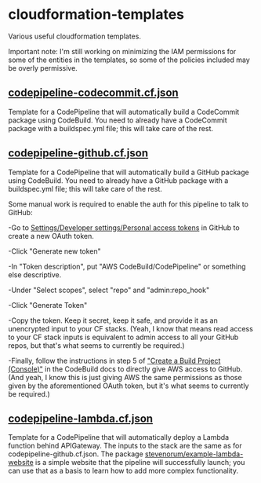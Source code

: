 # cloudformation-templates
Various useful cloudformation templates.

Important note: I'm still working on minimizing the IAM permissions for some of the entities in the templates, so some of the policies included may be overly permissive.

## [codepipeline-codecommit.cf.json](https://github.com/stevenorum/cloudformation-templates/blob/master/templates/codepipeline-codecommit.cf.json)

Template for a CodePipeline that will automatically build a CodeCommit package using CodeBuild.  You need to already have a CodeCommit package with a buildspec.yml file; this will take care of the rest.

## [codepipeline-github.cf.json](https://github.com/stevenorum/cloudformation-templates/blob/master/templates/codepipeline-github.cf.json)

Template for a CodePipeline that will automatically build a GitHub package using CodeBuild.  You need to already have a GitHub package with a buildspec.yml file; this will take care of the rest.

Some manual work is required to enable the auth for this pipeline to talk to GitHub:

-Go to [Settings/Developer settings/Personal access tokens](https://github.com/settings/tokens/new) in GitHub to create a new OAuth token.

-Click "Generate new token"

-In "Token description", put "AWS CodeBuild/CodePipeline" or something else descriptive.

-Under "Select scopes", select "repo" and "admin:repo_hook"

-Click "Generate Token"

-Copy the token.  Keep it secret, keep it safe, and provide it as an unencrypted input to your CF stacks.  (Yeah, I know that means read access to your CF stack inputs is equivalent to admin access to all your GitHub repos, but that's what seems to currently be required.)

-Finally, follow the instructions in step 5 of ["Create a Build Project (Console)"](http://docs.aws.amazon.com/codebuild/latest/userguide/create-project.html#create-project-console) in the CodeBuild docs to directly give AWS access to GitHub.  (And yeah, I know this is just giving AWS the same permissions as those given by the aforementioned OAuth token, but it's what seems to currently be required.)

## [codepipeline-lambda.cf.json](https://github.com/stevenorum/cloudformation-templates/blob/master/templates/codepipeline-lambda.cf.json)

Template for a CodePipeline that will automatically deploy a Lambda function behind APIGateway.  The inputs to the stack are the same as for codepipeline-github.cf.json.  The package [stevenorum/example-lambda-website](https://github.com/stevenorum/example-lambda-website) is a simple website that the pipeline will successfully launch; you can use that as a basis to learn how to add more complex functionality.

